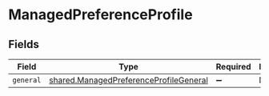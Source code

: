 # ManagedPreferenceProfile


## Fields

| Field                                                                                                   | Type                                                                                                    | Required                                                                                                | Description                                                                                             |
| ------------------------------------------------------------------------------------------------------- | ------------------------------------------------------------------------------------------------------- | ------------------------------------------------------------------------------------------------------- | ------------------------------------------------------------------------------------------------------- |
| `general`                                                                                               | [shared.ManagedPreferenceProfileGeneral](../../../sdk/models/shared/managedpreferenceprofilegeneral.md) | :heavy_minus_sign:                                                                                      | N/A                                                                                                     |